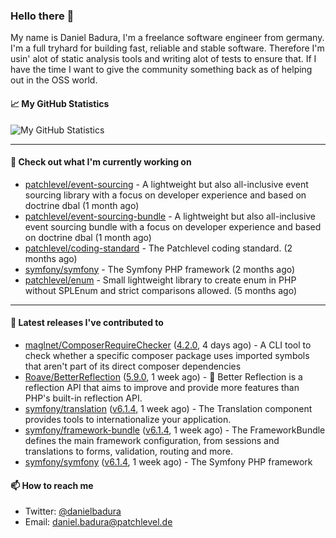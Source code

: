 ### Hello there 👋

My name is Daniel Badura, I'm a freelance software engineer from germany. I'm a full tryhard for building fast, reliable and stable software. 
Therefore I'm usin' alot of static analysis tools and writing alot of tests to ensure that. If I have the time I want to give the community something back as of helping out in the OSS world.

#### 📈 My GitHub Statistics

![My GitHub Statistics](https://github-readme-stats.vercel.app/api?username=DanielBadura&show_icons=true&count_private=true&hide_title=true)

---

#### 👷 Check out what I'm currently working on

- [patchlevel/event-sourcing](https://github.com/patchlevel/event-sourcing) - A lightweight but also all-inclusive event sourcing library with a focus on developer experience and based on doctrine dbal (1 month ago)
- [patchlevel/event-sourcing-bundle](https://github.com/patchlevel/event-sourcing-bundle) - A lightweight but also all-inclusive event sourcing bundle with a focus on developer experience and based on doctrine dbal (1 month ago)
- [patchlevel/coding-standard](https://github.com/patchlevel/coding-standard) - The Patchlevel coding standard. (2 months ago)
- [symfony/symfony](https://github.com/symfony/symfony) - The Symfony PHP framework (2 months ago)
- [patchlevel/enum](https://github.com/patchlevel/enum) - Small lightweight library to create enum in PHP without SPLEnum and strict comparisons allowed. (5 months ago)

---

#### 🔭 Latest releases I've contributed to

- [maglnet/ComposerRequireChecker](https://github.com/maglnet/ComposerRequireChecker) ([4.2.0](https://github.com/maglnet/ComposerRequireChecker/releases/tag/4.2.0), 4 days ago) - A CLI tool to check whether a specific composer package uses imported symbols that aren&#39;t part of its direct composer dependencies
- [Roave/BetterReflection](https://github.com/Roave/BetterReflection) ([5.9.0](https://github.com/Roave/BetterReflection/releases/tag/5.9.0), 1 week ago) - :crystal_ball: Better Reflection is a reflection API that aims to improve and provide more features than PHP&#39;s built-in reflection API.
- [symfony/translation](https://github.com/symfony/translation) ([v6.1.4](https://github.com/symfony/translation/releases/tag/v6.1.4), 1 week ago) - The Translation component provides tools to internationalize your application.
- [symfony/framework-bundle](https://github.com/symfony/framework-bundle) ([v6.1.4](https://github.com/symfony/framework-bundle/releases/tag/v6.1.4), 1 week ago) - The FrameworkBundle defines the main framework configuration, from sessions and translations to forms, validation, routing and more.
- [symfony/symfony](https://github.com/symfony/symfony) ([v6.1.4](https://github.com/symfony/symfony/releases/tag/v6.1.4), 1 week ago) - The Symfony PHP framework

#### 📫 How to reach me

- Twitter: [@danielbadura](https://twitter.com/danielbadura)
- Email: [daniel.badura@patchlevel.de](mailto:daniel.badura@patchlevel.de)
